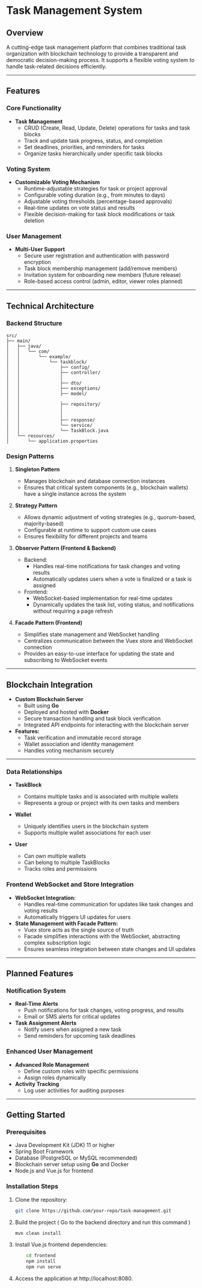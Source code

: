 # Task Management System

## Overview
A cutting-edge task management platform that combines traditional task organization with blockchain technology to provide a transparent and democratic decision-making process. It supports a flexible voting system to handle task-related decisions efficiently.

---

## Features

### Core Functionality
- **Task Management**
  - CRUD (Create, Read, Update, Delete) operations for tasks and task blocks
  - Track and update task progress, status, and completion
  - Set deadlines, priorities, and reminders for tasks
  - Organize tasks hierarchically under specific task blocks

### Voting System
- **Customizable Voting Mechanism**
  - Runtime-adjustable strategies for task or project approval
  - Configurable voting duration (e.g., from minutes to days)
  - Adjustable voting thresholds (percentage-based approvals)
  - Real-time updates on vote status and results
  - Flexible decision-making for task block modifications or task deletion

### User Management
- **Multi-User Support**
  - Secure user registration and authentication with password encryption
  - Task block membership management (add/remove members)
  - Invitation system for onboarding new members (future release)
  - Role-based access control (admin, editor, viewer roles planned)

---

## Technical Architecture

### Backend Structure
`````
src/
├── main/
│   ├── java/
│   │   └── com/
│   │       └── example/
│   │           └── taskblock/
│   │               ├── config/
│   │               ├── controller/
│   │               │   
│   │               ├── dto/
│   │               ├── exceptions/
│   │               ├── model/
│   │               
│   │               ├── repository/
│   │               │   
│   │               │   
│   │               ├── response/
│   │               └── service/
│   │               └── TaskBlock.java
│   └── resources/
│       └── application.properties

`````

### Design Patterns

1. **Singleton Pattern**
   - Manages blockchain and database connection instances
   - Ensures that critical system components (e.g., blockchain wallets) have a single instance across the system

2. **Strategy Pattern**
   - Allows dynamic adjustment of voting strategies (e.g., quorum-based, majority-based)
   - Configurable at runtime to support custom use cases
   - Ensures flexibility for different projects and teams

3. **Observer Pattern (Frontend & Backend)**
   - Backend:
     - Handles real-time notifications for task changes and voting results
     - Automatically updates users when a vote is finalized or a task is assigned
   - Frontend:
     - WebSocket-based implementation for real-time updates
     - Dynamically updates the task list, voting status, and notifications without requiring a page refresh

4. **Facade Pattern (Frontend)**
   - Simplifies state management and WebSocket handling
   - Centralizes communication between the Vuex store and WebSocket connection
   - Provides an easy-to-use interface for updating the state and subscribing to WebSocket events

---

## Blockchain Integration

- **Custom Blockchain Server**
  - Built using **Go**
  - Deployed and hosted with **Docker**
  - Secure transaction handling and task block verification
  - Integrated API endpoints for interacting with the blockchain server
- **Features:**
  - Task verification and immutable record storage
  - Wallet association and identity management
  - Handles voting mechanism securely

---

### Data Relationships

- **TaskBlock**
  - Contains multiple tasks and is associated with multiple wallets
  - Represents a group or project with its own tasks and members

- **Wallet**
  - Uniquely identifies users in the blockchain system
  - Supports multiple wallet associations for each user

- **User**
  - Can own multiple wallets
  - Can belong to multiple TaskBlocks
  - Tracks roles and permissions

### Frontend WebSocket and Store Integration
- **WebSocket Integration:**
  - Handles real-time communication for updates like task changes and voting results
  - Automatically triggers UI updates for users
- **State Management with Facade Pattern:**
  - Vuex store acts as the single source of truth
  - Facade simplifies interactions with the WebSocket, abstracting complex subscription logic
  - Ensures seamless integration between state changes and UI updates

---

## Planned Features

### Notification System
- **Real-Time Alerts**
  - Push notifications for task changes, voting progress, and results
  - Email or SMS alerts for critical updates
- **Task Assignment Alerts**
  - Notify users when assigned a new task
  - Send reminders for upcoming task deadlines

### Enhanced User Management
- **Advanced Role Management**
  - Define custom roles with specific permissions
  - Assign roles dynamically
- **Activity Tracking**
  - Log user activities for auditing purposes

---

## Getting Started

### Prerequisites
- Java Development Kit (JDK) 11 or higher
- Spring Boot Framework
- Database (PostgreSQL or MySQL recommended)
- Blockchain server setup using **Go** and Docker
- Node.js and Vue.js for frontend

### Installation Steps
1. Clone the repository:
   ```bash
   git clone https://github.com/your-repo/task-management.git
2. Build the project ( Go to the backend directory and run this command )
    ```bash
   mvn clean install 
3. Install Vue.js frontend dependencies:
    ```bash
        cd frontend
        npm install
        npm run serve
4. Access the application at http://localhost:8080.